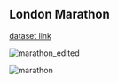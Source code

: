 ## London Marathon
[dataset link](https://nrennie.rbind.io/blog/web-scraping-rvest-london-marathon/)

![marathon_edited](https://user-images.githubusercontent.com/20558188/234509327-9fa12c45-4c13-4462-8303-55bbc5669592.png)

![marathon](https://user-images.githubusercontent.com/20558188/234387490-24f0aea9-96c6-4774-99ce-72fe08d379f9.png)
